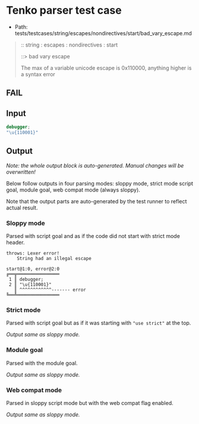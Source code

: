 # Tenko parser test case

- Path: tests/testcases/string/escapes/nondirectives/start/bad_vary_escape.md

> :: string : escapes : nondirectives : start
>
> ::> bad vary escape
>
> The max of a variable unicode escape is 0x110000, anything higher is a syntax error

## FAIL

## Input

`````js
debugger;
"\u{110001}"
`````

## Output

_Note: the whole output block is auto-generated. Manual changes will be overwritten!_

Below follow outputs in four parsing modes: sloppy mode, strict mode script goal, module goal, web compat mode (always sloppy).

Note that the output parts are auto-generated by the test runner to reflect actual result.

### Sloppy mode

Parsed with script goal and as if the code did not start with strict mode header.

`````
throws: Lexer error!
    String had an illegal escape

start@1:0, error@2:0
╔══╦════════════════
 1 ║ debugger;
 2 ║ "\u{110001}"
   ║ ^^^^^^^^^^^^------- error
╚══╩════════════════

`````

### Strict mode

Parsed with script goal but as if it was starting with `"use strict"` at the top.

_Output same as sloppy mode._

### Module goal

Parsed with the module goal.

_Output same as sloppy mode._

### Web compat mode

Parsed in sloppy script mode but with the web compat flag enabled.

_Output same as sloppy mode._
